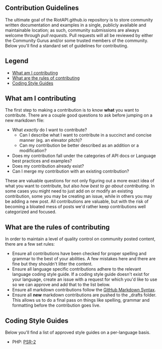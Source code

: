 ## Contribution Guidelines

The ultimate goal of the RiotAPI.github.io repository is to store community written documentation and examples in a single, publicly available and maintainable location; as such, community submissions are always welcome through *pull requests*. Pull requests will all be reviewed by either the Community Gurus and/or some trusted members of the community. Below you'll find a standard set of guidelines for contributing.


## Legend

  - [What am I contributing](#what-am-i-contributing)
  - [What are the rules of contributing](#what-are-the-rules-of-contributing)
  - [Coding Style Guides](#coding-style-guides)


## What am I contributing

The first step to making a contribution is to know **what** you want to contribute. There are a couple good questions to ask before jumping on a new markdown file:

  - What *exactly* do I want to contribute?
    - Can I describe what I want to contribute in a succinct and concise manner (eg. an elevator pitch)?
    - Can my contribution be better described as an addition or a modification?
  - Does my contribution fall under the categories of API docs or Language best practices and examples?
  - Does my contribution already exist?
  - Can I merge my contribution with an existing contribution?

These are valuable questions for not only figuring out a more exact idea of what you want to contribute, but also *how best to go about contributing*. In some cases you might need to just add on or modify an existing contribution, some you may be creating an issue, while in others you may be adding a new post. All contributions are valuable, but with the risk of becoming a bloated mess of posts we'd rather keep contributions well categorized and focused.


## What are the rules of contributing

In order to maintain a level of quality control on community posted content, there are a few set rules:

  - Ensure all contributions have been checked for proper spelling and grammar to the best of your abilities. A few mistakes here and there are fine but they shouldn't litter the content.
  - Ensure all language specific contributions adhere to the relevant language coding style guide. If a coding style guide doesn't exist for your language, create an issue with a request for which you'd like to use so we can approve and add that to the list below.
  - Ensure all markdown contributions follow the [GitHub Markdown Syntax](https://help.github.com/categories/writing-on-github/).
  - Ensure all **new** markdown contributions are pushed to the _drafts folder. This allows us to do a final pass on things like spelling, grammar and formatting before the contribution goes live.


## Coding Style Guides

Below you'll find a list of approved style guides on a per-language basis.

  - PHP: [PSR-2](http://www.php-fig.org/psr/psr-2/)
